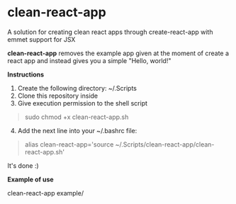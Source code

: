 # clean-react-app
A solution for creating clean react apps through create-react-app with emmet support for JSX

**clean-react-app** removes the example app given at the moment of create a react app and instead gives you a simple "Hello, world!"

**Instructions**
1. Create the following directory: ~/.Scripts
2. Clone this repository inside
3. Give execution permission to the shell script
> sudo chmod +x clean-react-app.sh
4. Add the next line into your ~/.bashrc file:
> alias clean-react-app='source ~/.Scripts/clean-react-app/clean-react-app.sh'

It's done :)

**Example of use**  

clean-react-app example/
